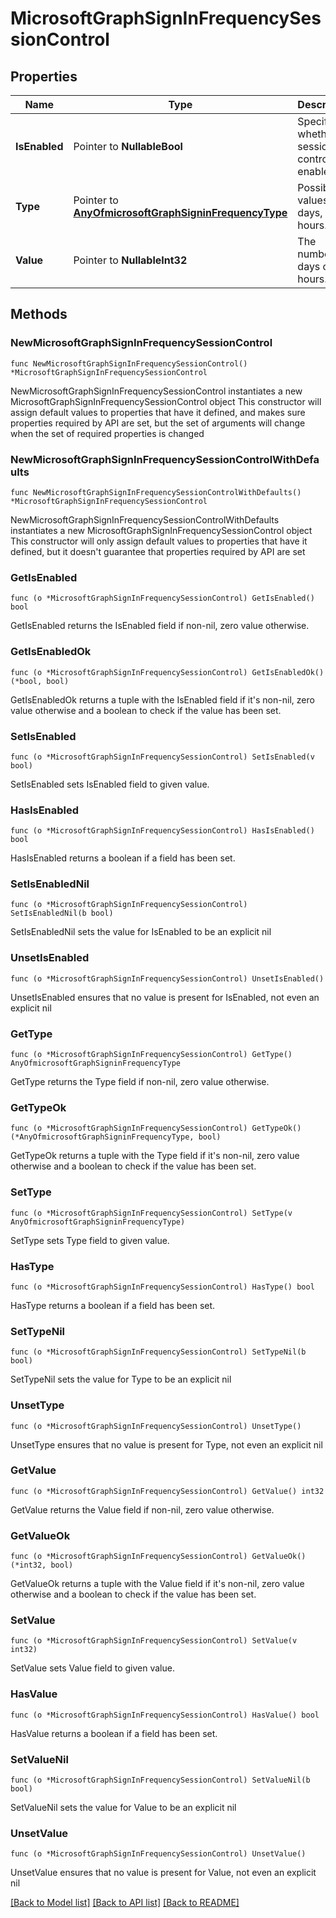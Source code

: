 # MicrosoftGraphSignInFrequencySessionControl

## Properties

Name | Type | Description | Notes
------------ | ------------- | ------------- | -------------
**IsEnabled** | Pointer to **NullableBool** | Specifies whether the session control is enabled. | [optional] 
**Type** | Pointer to [**AnyOfmicrosoftGraphSigninFrequencyType**](anyOf&lt;microsoft.graph.signinFrequencyType&gt;.md) | Possible values are: days, hours. | [optional] 
**Value** | Pointer to **NullableInt32** | The number of days or hours. | [optional] 

## Methods

### NewMicrosoftGraphSignInFrequencySessionControl

`func NewMicrosoftGraphSignInFrequencySessionControl() *MicrosoftGraphSignInFrequencySessionControl`

NewMicrosoftGraphSignInFrequencySessionControl instantiates a new MicrosoftGraphSignInFrequencySessionControl object
This constructor will assign default values to properties that have it defined,
and makes sure properties required by API are set, but the set of arguments
will change when the set of required properties is changed

### NewMicrosoftGraphSignInFrequencySessionControlWithDefaults

`func NewMicrosoftGraphSignInFrequencySessionControlWithDefaults() *MicrosoftGraphSignInFrequencySessionControl`

NewMicrosoftGraphSignInFrequencySessionControlWithDefaults instantiates a new MicrosoftGraphSignInFrequencySessionControl object
This constructor will only assign default values to properties that have it defined,
but it doesn't guarantee that properties required by API are set

### GetIsEnabled

`func (o *MicrosoftGraphSignInFrequencySessionControl) GetIsEnabled() bool`

GetIsEnabled returns the IsEnabled field if non-nil, zero value otherwise.

### GetIsEnabledOk

`func (o *MicrosoftGraphSignInFrequencySessionControl) GetIsEnabledOk() (*bool, bool)`

GetIsEnabledOk returns a tuple with the IsEnabled field if it's non-nil, zero value otherwise
and a boolean to check if the value has been set.

### SetIsEnabled

`func (o *MicrosoftGraphSignInFrequencySessionControl) SetIsEnabled(v bool)`

SetIsEnabled sets IsEnabled field to given value.

### HasIsEnabled

`func (o *MicrosoftGraphSignInFrequencySessionControl) HasIsEnabled() bool`

HasIsEnabled returns a boolean if a field has been set.

### SetIsEnabledNil

`func (o *MicrosoftGraphSignInFrequencySessionControl) SetIsEnabledNil(b bool)`

 SetIsEnabledNil sets the value for IsEnabled to be an explicit nil

### UnsetIsEnabled
`func (o *MicrosoftGraphSignInFrequencySessionControl) UnsetIsEnabled()`

UnsetIsEnabled ensures that no value is present for IsEnabled, not even an explicit nil
### GetType

`func (o *MicrosoftGraphSignInFrequencySessionControl) GetType() AnyOfmicrosoftGraphSigninFrequencyType`

GetType returns the Type field if non-nil, zero value otherwise.

### GetTypeOk

`func (o *MicrosoftGraphSignInFrequencySessionControl) GetTypeOk() (*AnyOfmicrosoftGraphSigninFrequencyType, bool)`

GetTypeOk returns a tuple with the Type field if it's non-nil, zero value otherwise
and a boolean to check if the value has been set.

### SetType

`func (o *MicrosoftGraphSignInFrequencySessionControl) SetType(v AnyOfmicrosoftGraphSigninFrequencyType)`

SetType sets Type field to given value.

### HasType

`func (o *MicrosoftGraphSignInFrequencySessionControl) HasType() bool`

HasType returns a boolean if a field has been set.

### SetTypeNil

`func (o *MicrosoftGraphSignInFrequencySessionControl) SetTypeNil(b bool)`

 SetTypeNil sets the value for Type to be an explicit nil

### UnsetType
`func (o *MicrosoftGraphSignInFrequencySessionControl) UnsetType()`

UnsetType ensures that no value is present for Type, not even an explicit nil
### GetValue

`func (o *MicrosoftGraphSignInFrequencySessionControl) GetValue() int32`

GetValue returns the Value field if non-nil, zero value otherwise.

### GetValueOk

`func (o *MicrosoftGraphSignInFrequencySessionControl) GetValueOk() (*int32, bool)`

GetValueOk returns a tuple with the Value field if it's non-nil, zero value otherwise
and a boolean to check if the value has been set.

### SetValue

`func (o *MicrosoftGraphSignInFrequencySessionControl) SetValue(v int32)`

SetValue sets Value field to given value.

### HasValue

`func (o *MicrosoftGraphSignInFrequencySessionControl) HasValue() bool`

HasValue returns a boolean if a field has been set.

### SetValueNil

`func (o *MicrosoftGraphSignInFrequencySessionControl) SetValueNil(b bool)`

 SetValueNil sets the value for Value to be an explicit nil

### UnsetValue
`func (o *MicrosoftGraphSignInFrequencySessionControl) UnsetValue()`

UnsetValue ensures that no value is present for Value, not even an explicit nil

[[Back to Model list]](../README.md#documentation-for-models) [[Back to API list]](../README.md#documentation-for-api-endpoints) [[Back to README]](../README.md)


